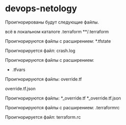 # devops-netology
Проигнорированы будут следующие файлы.

всё в локальном каталоге .terraform
**/.terraform

Проигнорируются файлы с расширением:
*.tfstate

Проигнорируется файл:
crash.log

Проигнорируются файлы с расширением:
* .tfvars

Проигнорируются файлы:
override.tf

override.tf.json

Проигнорируются файлы:
*_override.tf
*_override.tf.json

Проигнорируются файлы с расширением:
.terraformrc


Проигнорируется файл:
terraform.rc
